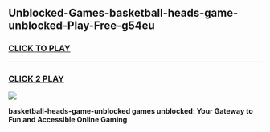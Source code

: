 
## Unblocked-Games-basketball-heads-game-unblocked-Play-Free-g54eu
<h3>
<a href="https://premium76.site?title=basketball-heads-game-unblocked&ref=21A">CLICK TO PLAY</a></h3>
<hr>

<h3>
<a href="https://premium76.site?title=basketball-heads-game-unblocked&ref=21A">CLICK 2 PLAY</a>
  
</h3>

<a href="https://premium76.site?title=basketball-heads-game-unblocked&ref=21A"><img src="https://clearcache.store/games.png"></a>


**basketball-heads-game-unblocked games unblocked: Your Gateway to Fun and Accessible Online Gaming**
